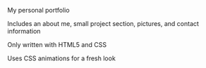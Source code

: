 My personal portfolio

Includes an about me, small project section, pictures, and contact information

Only written with HTML5 and CSS

Uses CSS animations for a fresh look

